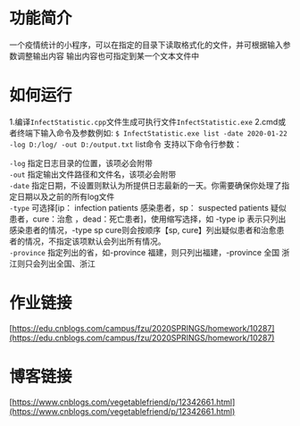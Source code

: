 

# 功能简介
一个疫情统计的小程序，可以在指定的目录下读取格式化的文件，并可根据输入参数调整输出内容
输出内容也可指定到某一个文本文件中

# 如何运行
1.编译``InfectStatistic.cpp``文件生成可执行文件``InfectStatistic.exe``
2.cmd或者终端下输入命令及参数例如:
``$ InfectStatistic.exe list -date 2020-01-22 -log D:/log/ -out D:/output.txt``
list命令 支持以下命令行参数：

``-log`` 指定日志目录的位置，该项必会附带  
``-out`` 指定输出文件路径和文件名，该项必会附带  
``-date`` 指定日期，不设置则默认为所提供日志最新的一天。你需要确保你处理了指定日期以及之前的所有log文件  
``-type`` 可选择[ip： infection patients 感染患者，sp： suspected patients 疑似患者，cure：治愈 ，dead：死亡患者]，使用缩写选择，如 -type ip 表示只列出感染患者的情况，-type sp cure则会按顺序【sp, cure】列出疑似患者和治愈患者的情况，不指定该项默认会列出所有情况。  
``-province`` 指定列出的省，如-province 福建，则只列出福建，-province 全国 浙江则只会列出全国、浙江  

# 作业链接
[https://edu.cnblogs.com/campus/fzu/2020SPRINGS/homework/10287](https://edu.cnblogs.com/campus/fzu/2020SPRINGS/homework/10287)
# 博客链接
[https://www.cnblogs.com/vegetablefriend/p/12342661.html](https://www.cnblogs.com/vegetablefriend/p/12342661.html)
